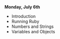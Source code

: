 <strong>Monday, July 6th</strong><br/>
    <ul>
     <li>Introduction</li>
     <li>Running Ruby</li>
     <li>Numbers and Strings</li>
     <li>Variables and Objects</li>
    </ul>
